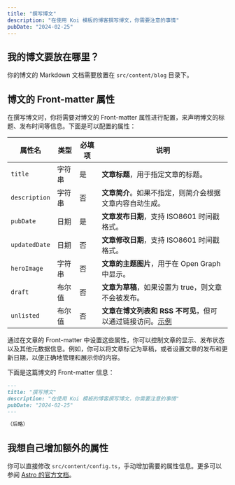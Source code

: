 ```yaml
---
title: "撰写博文"
description: "在使用 Koi 模板的博客撰写博文，你需要注意的事情"
pubDate: "2024-02-25"
---
```


## 我的博文要放在哪里？

你的博文的 Markdown 文档需要放置在 `src/content/blog` 目录下。

## 博文的 Front-matter 属性

在撰写博文时，你将需要对博文的 Front-matter 属性进行配置，来声明博文的标题、发布时间等信息。下面是可以配置的属性：

| 属性名        | 类型   | 必填项 | 说明                                                                               |
| ------------- | ------ | ------ | ---------------------------------------------------------------------------------- |
| `title`       | 字符串 | 是     | **文章标题**，用于指定文章的标题。                                                 |
| `description` | 字符串 | 否     | **文章简介**。如果不指定，则简介会根据文章内容自动生成。                           |
| `pubDate`     | 日期   | 是     | **文章发布日期**，支持 ISO8601 时间戳格式。                                        |
| `updatedDate` | 日期   | 否     | **文章修改日期**，支持 ISO8601 时间戳格式。                                        |
| `heroImage`   | 字符串 | 否     | **文章的主题图片**，用于在 Open Graph 中显示。                                     |
| `draft`       | 布尔值 | 否     | **文章为草稿**，如果设置为 true，则文章不会被发布。                                |
| `unlisted`    | 布尔值 | 否     | **文章在博文列表和 RSS 不可见**，但可以通过链接访问。[示例](./post/unlisted-post/) |

通过在文章的 Front-matter 中设置这些属性，你可以控制文章的显示、发布状态以及其他元数据信息。例如，你可以将文章标记为草稿，或者设置文章的发布和更新日期，以便正确地管理和展示你的内容。

下面是这篇博文的 Front-matter 信息：

```markdown
---
title: "撰写博文"
description: "在使用 Koi 模板的博客撰写博文，你需要注意的事情"
pubDate: "2024-02-25"
---

（后略）
```

## 我想自己增加额外的属性

你可以直接修改 `src/content/config.ts`，手动增加需要的属性信息。更多可以参阅 [Astro 的官方文档](https://docs.astro.build/en/guides/content-collections/)。
